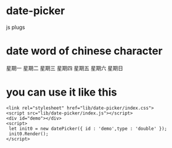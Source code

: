 # date-picker
js plugs
# date word of chinese character
  星期一 星期二 星期三 星期四 星期五 星期六 星期日
# you can use it like this
```
<link rel="stylesheet" href="lib/date-picker/index.css">
<script src="lib/date-picker/index.js"></script>
<div id="demo"></div>
<script>
 let init0 = new datePicker({ id : 'demo',type : 'double' });
 init0.Render();
</script>
```
